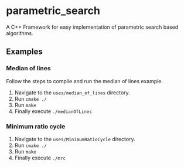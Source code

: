 # parametric_search
A C++ Framework for easy implementation of 
parametric search based algorithms.

## Examples
### Median of lines
Follow the steps to compile and run the median of lines example.
1. Navigate to the `uses/median_of_lines` directory.
2. Run `cmake ./`
3. Run `make`
4. Finally execute `./medianOfLines` 


### Minimum ratio cycle
1. Navigate to the `uses/MinimumRatioCycle` directory.
2. Run `cmake ./`
3. Run `make`
4. Finally execute `./mrc` 

